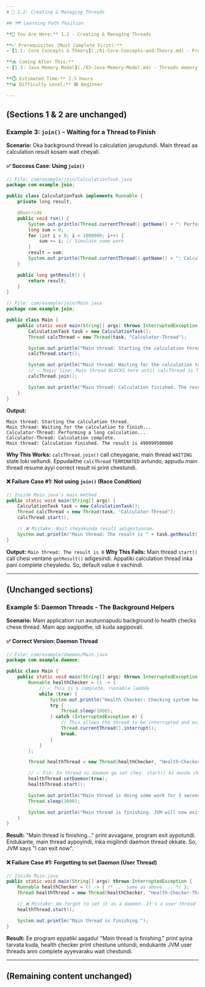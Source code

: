 ```yaml
---
# 🎯 1.2: Creating & Managing Threads

## 🗺️ Learning Path Position

**📍 You Are Here:** 1.2 - Creating & Managing Threads

**✅ Prerequisites (Must Complete First):**
- [1.1: Core Concepts & Theory](./01-Core-Concepts-and-Theory.md) - Process, Thread, Concurrency ante ento teliyali.

**🔜 Coming After This:**
- [1.3: Java Memory Model](./03-Java-Memory-Model.md) - Threads memory ni ela share cheskuntayo inka deep ga chustam.

**⏱️ Estimated Time:** 2.5 hours
**📊 Difficulty Level:** 🟢 Beginner

---
```

(Sections 1 & 2 are unchanged)
---
### Example 3: `join()` - Waiting for a Thread to Finish

**Scenario:** Oka background thread lo calculation jarugutundi. Main thread aa calculation result kosam wait cheyali.

#### ✅ Success Case: Using `join()`
```java
// File: com/example/join/CalculationTask.java
package com.example.join;

public class CalculationTask implements Runnable {
    private long result;

    @Override
    public void run() {
        System.out.println(Thread.currentThread().getName() + ": Performing a long calculation...");
        long sum = 0;
        for (int i = 0; i < 1000000; i++) {
            sum += i; // Simulate some work
        }
        result = sum;
        System.out.println(Thread.currentThread().getName() + ": Calculation complete.");
    }

    public long getResult() {
        return result;
    }
}

// File: com/example/join/Main.java
package com.example.join;

public class Main {
    public static void main(String[] args) throws InterruptedException {
        CalculationTask task = new CalculationTask();
        Thread calcThread = new Thread(task, "Calculator-Thread");

        System.out.println("Main thread: Starting the calculation thread.");
        calcThread.start();

        System.out.println("Main thread: Waiting for the calculation to finish...");
        // ✅ Magic line: Main thread BLOCKS here until calcThread is TERMINATED
        calcThread.join();

        System.out.println("Main thread: Calculation finished. The result is " + task.getResult());
    }
}
```
**Output:**
```
Main thread: Starting the calculation thread.
Main thread: Waiting for the calculation to finish...
Calculator-Thread: Performing a long calculation...
Calculator-Thread: Calculation complete.
Main thread: Calculation finished. The result is 499999500000
```
**Why This Works:** `calcThread.join()` call cheyagane, main thread `WAITING` state loki veltundi. Eppudaithe `calcThread` `TERMINATED` avtundo, appudu main thread resume ayyi correct result ni print chestundi.

#### ❌ Failure Case #1: Not using `join()` (Race Condition)
```java
// Inside Main.java's main method
public static void main(String[] args) {
    CalculationTask task = new CalculationTask();
    Thread calcThread = new Thread(task, "Calculator-Thread");
    calcThread.start();

    // ❌ Mistake: Wait cheyakunda result adigestunnam.
    System.out.println("Main thread: The result is " + task.getResult());
}
```
**Output:**
`Main thread: The result is 0`
**Why This Fails:** Main thread `start()` call chesi ventane `getResult()` adigesindi. Appatiki calculation thread inka pani complete cheyaledu. So, default value `0` vachindi.

---
(Unchanged sections)
---

### Example 5: Daemon Threads - The Background Helpers

**Scenario:** Main application run avutunnapudu background lo health checks chese thread. Main app aagipothe, idi kuda aagipovali.

#### ✅ Correct Version: Daemon Thread
```java
// File: com/example/daemon/Main.java
package com.example.daemon;

public class Main {
    public static void main(String[] args) throws InterruptedException {
        Runnable healthChecker = () -> {
            // ✅ This is a complete, runnable lambda
            while (true) {
                System.out.println("Health Checker: Checking system health...");
                try {
                    Thread.sleep(1000);
                } catch (InterruptedException e) {
                    // This allows the thread to be interrupted and exit gracefully
                    Thread.currentThread().interrupt();
                    break;
                }
            }
        };

        Thread healthThread = new Thread(healthChecker, "Health-Checker-Thread");

        // ✅ Fix: Ee thread ni daemon ga set chey. start() ki mundu cheyali!
        healthThread.setDaemon(true);
        healthThread.start();

        System.out.println("Main thread is doing some work for 3 seconds...");
        Thread.sleep(3000);

        System.out.println("Main thread is finishing. JVM will now exit.");
    }
}
```
**Result:** "Main thread is finishing..." print avvagane, program exit aypotundi. Endukante, main thread aypoyindi, inka migilindi daemon thread okkate. So, JVM says "I can exit now".

#### ❌ Failure Case #1: Forgetting to set Daemon (User Thread)
```java
// Inside Main.java
public static void main(String[] args) throws InterruptedException {
    Runnable healthChecker = () -> { /* ... same as above ... */ };
    Thread healthThread = new Thread(healthChecker, "Health-Checker-Thread");

    // ❌ Mistake: We forgot to set it as a daemon. It's a user thread by default.
    healthThread.start();

    System.out.println("Main thread is finishing.");
}
```
**Result:** Ee program eppatiki aagadu! "Main thread is finishing." print ayina tarvata kuda, health checker print chestune untundi, endukante JVM user threads anni complete ayyevaraku wait chestundi.

---
(Remaining content unchanged)
---
